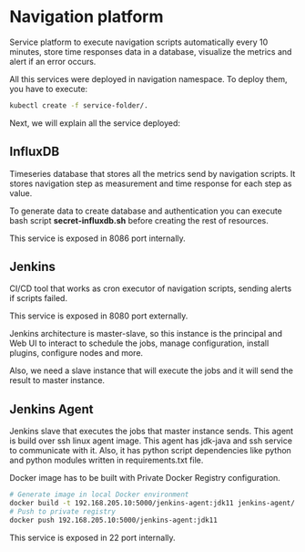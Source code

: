 
# Navigation platform

Service platform to execute navigation scripts automatically every 10 minutes, store time responses data in a database, visualize the metrics and alert if an error occurs.

All this services were deployed in navigation namespace. To deploy them, you have to execute:

```bash
kubectl create -f service-folder/.
```

Next, we will explain all the service deployed:

## InfluxDB

Timeseries database that stores all the metrics send by navigation scripts. It stores navigation step as measurement and time response for each step as value.

To generate data to create database and authentication you can execute bash script **secret-influxdb.sh** before creating the rest of resources.

This service is exposed in 8086 port internally.

## Jenkins

CI/CD tool that works as cron executor of navigation scripts, sending alerts if scripts failed.

This service is exposed in 8080 port externally.

Jenkins architecture is master-slave, so this instance is the principal and Web UI to interact to schedule the jobs, manage configuration, install plugins, configure nodes and more.

Also, we need a slave instance that will execute the jobs and it will send the result to master instance.

## Jenkins Agent

Jenkins slave that executes the jobs that master instance sends. This agent is build over ssh linux agent image. This agent has jdk-java and ssh service to communicate with it. Also, it has python script dependencies like python and python modules written in requirements.txt file.

Docker image has to be built with Private Docker Registry configuration.
```bash
# Generate image in local Docker environment
docker build -t 192.168.205.10:5000/jenkins-agent:jdk11 jenkins-agent/.
# Push to private registry
docker push 192.168.205.10:5000/jenkins-agent:jdk11
```

This service is exposed in 22 port internally.
